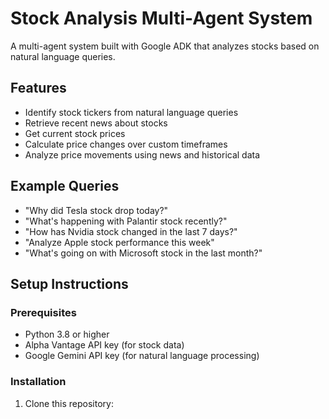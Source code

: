 # Stock Analysis Multi-Agent System

A multi-agent system built with Google ADK that analyzes stocks based on natural language queries.

## Features

- Identify stock tickers from natural language queries
- Retrieve recent news about stocks
- Get current stock prices
- Calculate price changes over custom timeframes
- Analyze price movements using news and historical data

## Example Queries

- "Why did Tesla stock drop today?"
- "What's happening with Palantir stock recently?"
- "How has Nvidia stock changed in the last 7 days?"
- "Analyze Apple stock performance this week"
- "What's going on with Microsoft stock in the last month?"

## Setup Instructions

### Prerequisites

- Python 3.8 or higher
- Alpha Vantage API key (for stock data)
- Google Gemini API key (for natural language processing)

### Installation

1. Clone this repository: